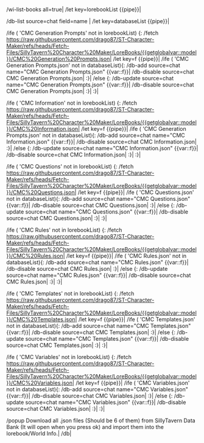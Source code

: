 /wi-list-books all=true|
/let key=lorebookList {{pipe}}|

/db-list source=chat field=name |
/let key=databaseList {{pipe}}|



/ife ( 'CMC Generation Prompts' not in lorebookList) {:
	/fetch https://raw.githubusercontent.com/drago87/ST-Character-Maker/refs/heads/Fetch-Files/SillyTavern%20Character%20Maker/LoreBooks/{{getglobalvar::model}}/CMC%20Generation%20Prompts.json|
	/let key=f {{pipe}}|
	/ife ( 'CMC Generation Prompts.json' not in databaseList){:
		/db-add source=chat name="CMC Generation Prompts.json" {{var::f}}|
		/db-disable source=chat CMC Generation Prompts.json|
	:}|
	/else {:
		/db-update source=chat name="CMC Generation Prompts.json" {{var::f}}|
		/db-disable source=chat CMC Generation Prompts.json|
	:}|
:}|

/ife ( 'CMC Information' not in lorebookList) {:
	/fetch https://raw.githubusercontent.com/drago87/ST-Character-Maker/refs/heads/Fetch-Files/SillyTavern%20Character%20Maker/LoreBooks/{{getglobalvar::model}}/CMC%20Information.json|
	/let key=f {{pipe}}|
	/ife ( 'CMC Generation Prompts.json' not in databaseList){:
		/db-add source=chat name="CMC Information.json" {{var::f}}|
		/db-disable source=chat CMC Information.json|
	:}|
	/else {:
		/db-update source=chat name="CMC Information.json" {{var::f}}|
		/db-disable source=chat CMC Information.json|
	:}|
:}|

/ife ( 'CMC Questions' not in lorebookList) {:
	/fetch https://raw.githubusercontent.com/drago87/ST-Character-Maker/refs/heads/Fetch-Files/SillyTavern%20Character%20Maker/LoreBooks/{{getglobalvar::model}}/CMC%20Questions.json|
	/let key=f {{pipe}}|
	/ife ( 'CMC Questions.json' not in databaseList){:
		/db-add source=chat name="CMC Questions.json" {{var::f}}|
		/db-disable source=chat CMC Questions.json|
	:}|
	/else {:
		/db-update source=chat name="CMC Questions.json" {{var::f}}|
		/db-disable source=chat CMC Questions.json|
	:}|
:}|

/ife ( 'CMC Rules' not in lorebookList) {:
	/fetch https://raw.githubusercontent.com/drago87/ST-Character-Maker/refs/heads/Fetch-Files/SillyTavern%20Character%20Maker/LoreBooks/{{getglobalvar::model}}/CMC%20Rules.json|
	/let key=f {{pipe}}|
	/ife ( 'CMC Rules.json' not in databaseList){:
		/db-add source=chat name="CMC Rules.json" {{var::f}}|
		/db-disable source=chat CMC Rules.json|
	:}|
	/else {:
		/db-update source=chat name="CMC Rules.json" {{var::f}}|
		/db-disable source=chat CMC Rules.json|
	:}|
:}|

/ife ( 'CMC Templates' not in lorebookList) {:
	/fetch https://raw.githubusercontent.com/drago87/ST-Character-Maker/refs/heads/Fetch-Files/SillyTavern%20Character%20Maker/LoreBooks/{{getglobalvar::model}}/CMC%20Templates.json|
	/let key=f {{pipe}}|
	/ife ( 'CMC Templates.json' not in databaseList){:
		/db-add source=chat name="CMC Templates.json" {{var::f}}|
		/db-disable source=chat CMC Templates.json|
	:}|
	/else {:
		/db-update source=chat name="CMC Templates.json" {{var::f}}|
		/db-disable source=chat CMC Templates.json|
	:}|
:}|

/ife ( 'CMC Variables' not in lorebookList) {:
	/fetch https://raw.githubusercontent.com/drago87/ST-Character-Maker/refs/heads/Fetch-Files/SillyTavern%20Character%20Maker/LoreBooks/{{getglobalvar::model}}/CMC%20Variables.json|
	/let key=f {{pipe}}|
	/ife ( 'CMC Variables.json' not in databaseList){:
		/db-add source=chat name="CMC Variables.json" {{var::f}}|
		/db-disable source=chat CMC Variables.json|
	:}|
	/else {:
		/db-update source=chat name="CMC Variables.json" {{var::f}}|
		/db-disable source=chat CMC Variables.json|
	:}|
:}|

/popup Download all .json files (Should be 6 of them) from SillyTavern Data Bank (It will open when you press ok) and import them into the lorebook/World Info.|
/db|